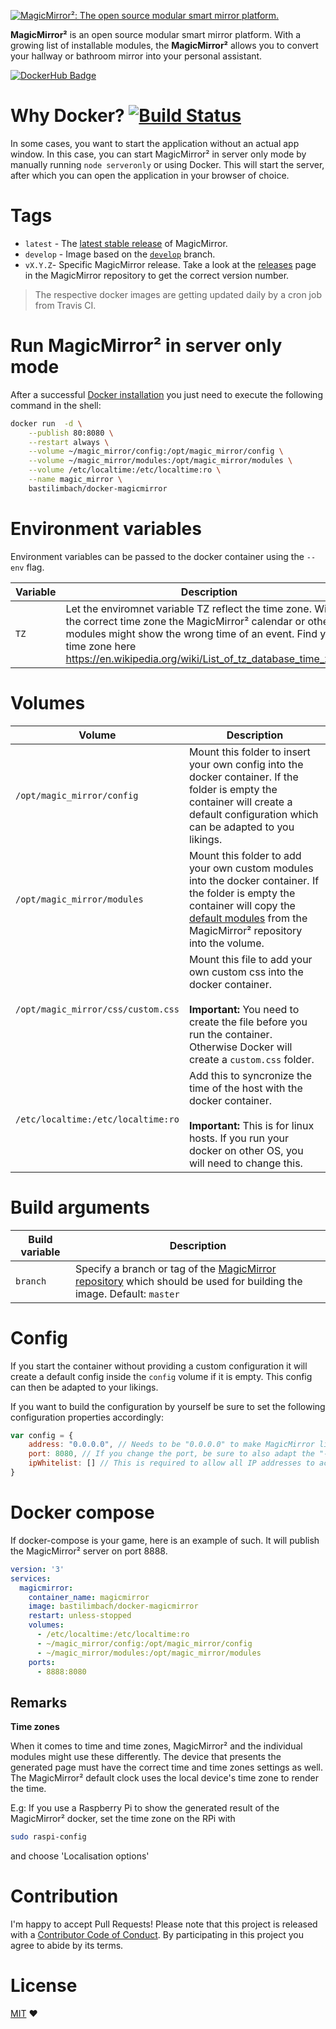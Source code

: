 [![MagicMirror²: The open source modular smart mirror platform. ](https://github.com/MichMich/MagicMirror/raw/master/.github/header.png)](https://github.com/MichMich/MagicMirror)

**MagicMirror²** is an open source modular smart mirror platform. With a growing list of installable modules, the **MagicMirror²** allows you to convert your hallway or bathroom mirror into your personal assistant.

[![DockerHub Badge](https://dockeri.co/image/bastilimbach/docker-magicmirror)](https://hub.docker.com/r/bastilimbach/docker-magicmirror/)

# Why Docker? [![Build Status](https://travis-ci.org/bastilimbach/docker-MagicMirror.svg?branch=master)](https://travis-ci.org/bastilimbach/docker-MagicMirror)

In some cases, you want to start the application without an actual app window. In this case, you can start MagicMirror² in server only mode by manually running `node serveronly` or using Docker. This will start the server, after which you can open the application in your browser of choice.

# Tags

- `latest` - The [latest stable release](https://github.com/MichMich/MagicMirror/releases/latest) of MagicMirror.
- `develop` - Image based on the [`develop`](https://github.com/MichMich/MagicMirror/tree/develop) branch.
- `vX.Y.Z`- Specific MagicMirror release. Take a look at the [releases](https://github.com/MichMich/MagicMirror/releases) page in the MagicMirror repository to get the correct version number.

> The respective docker images are getting updated daily by a cron job from Travis CI.

# Run MagicMirror² in server only mode

After a successful [Docker installation](https://docs.docker.com/engine/installation/) you just need to execute the following command in the shell:

```bash
docker run  -d \
    --publish 80:8080 \
    --restart always \
    --volume ~/magic_mirror/config:/opt/magic_mirror/config \
    --volume ~/magic_mirror/modules:/opt/magic_mirror/modules \
    --volume /etc/localtime:/etc/localtime:ro \
    --name magic_mirror \
    bastilimbach/docker-magicmirror
```

# Environment variables
Environment variables can be passed to the docker container using the `--env` flag.

| **Variable** | **Description** |
| --- | --- |
| `TZ` | Let the enviromnet variable TZ reflect the time zone. Without the correct time zone the MagicMirror² calendar or other modules might show the wrong time of an event. Find you time zone here <https://en.wikipedia.org/wiki/List_of_tz_database_time_zones>   |

# Volumes

| **Volume** | **Description** |
| --- | --- |
| `/opt/magic_mirror/config` | Mount this folder to insert your own config into the docker container. If the folder is empty the container will create a default configuration which can be adapted to you likings. |
| `/opt/magic_mirror/modules` | Mount this folder to add your own custom modules into the docker container. If the folder is empty the container will copy the [default modules](https://github.com/MichMich/MagicMirror/tree/master/modules/default) from the MagicMirror² repository into the volume. |
| `/opt/magic_mirror/css/custom.css` | Mount this file to add your own custom css into the docker container. <br><br> **Important:** You need to create the file before you run the container. Otherwise Docker will create a `custom.css` folder. |
| `/etc/localtime:/etc/localtime:ro` | Add this to syncronize the time of the host with the docker container. <br><br> **Important:** This is for linux hosts. If you run your docker on other OS, you will need to change this. |

# Build arguments

| **Build variable** | **Description** |
| --- | --- |
| `branch` | Specify a branch or tag of the [MagicMirror repository](https://github.com/MichMich/MagicMirror) which should be used for building the image. Default: `master` |

# Config

If you start the container without providing a custom configuration it will create a default config inside the `config` volume if it is empty.
This config can then be adapted to your likings.

If you want to build the configuration by yourself be sure to set the following configuration properties accordingly:

```javascript
var config = {
    address: "0.0.0.0", // Needs to be "0.0.0.0" to make MagicMirror listen on any interface.
    port: 8080, // If you change the port, be sure to also adapt the "--publish" flag in your docker run command. e.g: --publish 80:3000
    ipWhitelist: [] // This is required to allow all IP addresses to access MagicMirror. Can also be set to the docker subnet.
}
```

# Docker compose

If docker-compose is your game, here is an example of such.
It will publish the MagicMirror² server on port 8888.

```yml
version: '3'
services:
  magicmirror:
    container_name: magicmirror
    image: bastilimbach/docker-magicmirror
    restart: unless-stopped
    volumes:
      - /etc/localtime:/etc/localtime:ro
      - ~/magic_mirror/config:/opt/magic_mirror/config
      - ~/magic_mirror/modules:/opt/magic_mirror/modules
    ports:
      - 8888:8080
```

## Remarks

**Time zones**

When it comes to time and time zones, MagicMirror² and the individual modules might use these differently.
The device that presents the generated page must have the correct time and time zones settings as well. The MagicMirror² default clock uses the local device's time zone to render the time.

E.g: If you use a Raspberry Pi to show the generated result of the MagicMirror² docker, set the time zone on the RPi with

```bash
sudo raspi-config
```

and choose 'Localisation options'

# Contribution

I'm happy to accept Pull Requests! Please note that this project is released with a [Contributor Code of Conduct](https://github.com/bastilimbach/docker-MagicMirror/blob/master/CODE_OF_CONDUCT.md). By participating in this project you agree to abide by its terms.

# License
[MIT](https://github.com/bastilimbach/docker-MagicMirror/blob/master/LICENSE) ❤️
